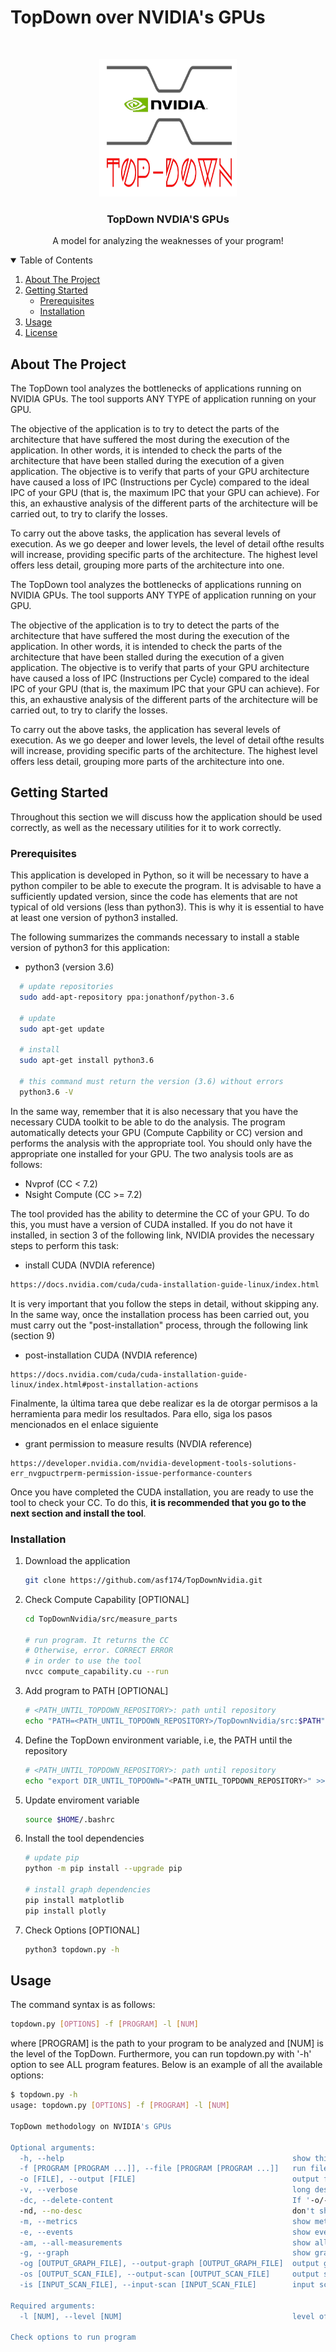 # TopDown over NVIDIA's GPUs
<!--
*** Thanks for checking out the Best-README-Template. If you have a suggestion
*** that would make this better, please fork the repo and create a pull request
*** or simply open an issue with the tag "enhancement".
*** Thanks again! Now go create something AMAZING! :D
-->



<!-- PROJECT SHIELDS -->
<!--
*** I'm using markdown "reference style" links for readability.
*** Reference links are enclosed in brackets [ ] instead of parentheses ( ).
*** See the bottom of this document for the declaration of the reference variables
*** for contributors-url, forks-url, etc. This is an optional, concise syntax you may use.
*** https://www.markdownguide.org/basic-syntax/#reference-style-links
-->
<!--[![Contributors][contributors-shield]][contributors-url]
[![Forks][forks-shield]][forks-url]
[![Stargazers][stars-shield]][stars-url]
[![Issues][issues-shield]][issues-url]
[![MIT License][license-shield]][license-url]
[![LinkedIn][linkedin-shield]][linkedin-url]-->



<!-- PROJECT LOGO -->
<br />
<p align="center">
  <a href="https://github.com/othneildrew/Best-README-Template">
    <img src="images/logo.png" alt="Logo" width="220" height="220">
  </a>

  <h3 align="center">TopDown NVDIA'S GPUs</h3>

  <p align="center">
    A model for analyzing the weaknesses of your program!
    <!-- <br />
    <a href="https://github.com/othneildrew/Best-README-Template"><strong>Explore the docs »</strong></a>
    <br />
    <br />
    <a href="https://github.com/othneildrew/Best-README-Template">View Demo</a>
    ·
    <a href="https://github.com/othneildrew/Best-README-Template/issues">Report Bug</a>
    ·
    <a href="https://github.com/othneildrew/Best-README-Template/issues">Request Feature</a>-->
  </p>
</p>



<!-- TABLE OF CONTENTS -->
<details open="open">
  <summary>Table of Contents</summary>
  <ol>
    <li>
      <a href="#about-the-project">About The Project</a>
    </li>
    <li>
      <a href="#getting-started">Getting Started</a>
      <ul>
        <li><a href="#prerequisites">Prerequisites</a></li>
        <li><a href="#installation">Installation</a></li>
      </ul>
    </li>
    <li><a href="#usage">Usage</a></li>
    <li><a href="#license">License</a></li>
  </ol>
</details>



<!-- ABOUT THE PROJECT -->
## About The Project
The TopDown tool analyzes the bottlenecks of applications running on NVIDIA GPUs. The tool supports ANY TYPE of application running on your GPU.

The objective of the application is to try to detect the parts of the architecture that have suffered the most during the execution of the application. In other words, it is intended to check the parts of the architecture that have been stalled during the execution of a given application. The objective is to verify that parts of your GPU architecture have caused a loss of IPC (Instructions per Cycle) compared to the ideal IPC of your GPU (that is, the maximum IPC that your GPU can achieve). For this, an exhaustive analysis of the different parts of the architecture will be carried out, to try to clarify the losses.

To carry out the above tasks, the application has several levels of execution. As we go deeper and lower levels, the level of detail ofthe results will increase, providing specific parts of the architecture. The highest level offers less detail, grouping more parts of the architecture into one. 

The TopDown tool analyzes the bottlenecks of applications running on NVIDIA GPUs. The tool supports ANY TYPE of application running on your GPU.

The objective of the application is to try to detect the parts of the architecture that have suffered the most during the execution of the application. In other words, it is intended to check the parts of the architecture that have been stalled during the execution of a given application. The objective is to verify that parts of your GPU architecture have caused a loss of IPC (Instructions per Cycle) compared to the ideal IPC of your GPU (that is, the maximum IPC that your GPU can achieve). For this, an exhaustive analysis of the different parts of the architecture will be carried out, to try to clarify the losses.

To carry out the above tasks, the application has several levels of execution. As we go deeper and lower levels, the level of detail ofthe results will increase, providing specific parts of the architecture. The highest level offers less detail, grouping more parts of the architecture into one. 


<!-- GETTING STARTED -->
## Getting Started

Throughout this section we will discuss how the application should be used correctly, as well as the necessary utilities for it to work correctly. 

### Prerequisites

This application is developed in Python, so it will be necessary to have a python compiler to be able to execute the program. It is advisable to have a sufficiently updated version, since the code has elements that are not typical of old versions (less than python3). This is why it is essential to have at least one version of python3 installed.

The following summarizes the commands necessary to install a stable version of python3 for this application: 

* python3 (version 3.6)
```bash
  # update repositories
  sudo add-apt-repository ppa:jonathonf/python-3.6

  # update
  sudo apt-get update

  # install
  sudo apt-get install python3.6

  # this command must return the version (3.6) without errors	
  python3.6 -V
```
In the same way, remember that it is also necessary that you have the necessary CUDA toolkit to be able to do the analysis. The program automatically detects your GPU (Compute Capbility or CC) version and performs the analysis with the appropriate tool. You should only have the appropriate one installed for your GPU. The two analysis tools are as follows:
<ul>
<li>Nvprof (CC < 7.2)</li>
<li>Nsight Compute (CC >= 7.2)</li>
</ul> 

The tool provided has the ability to determine the CC of your GPU. To do this, you must have a version of CUDA installed. If you do not have it installed, in section 3 of the following link, NVIDIA provides the necessary steps to perform this task:

* install CUDA (NVDIA reference)
```bash
https://docs.nvidia.com/cuda/cuda-installation-guide-linux/index.html
```

It is very important that you follow the steps in detail, without skipping any. In the same way, once the installation process has been carried out, you must carry out the "post-installation" process, through the following link (section 9)

* post-installation CUDA (NVDIA reference)
```
https://docs.nvidia.com/cuda/cuda-installation-guide-linux/index.html#post-installation-actions
```
Finalmente, la última tarea que debe realizar es la de otorgar permisos a la herramienta para medir los resultados. Para ello, siga los pasos mencionados en el enlace siguiente

* grant permission to measure results (NVDIA reference)
```
https://developer.nvidia.com/nvidia-development-tools-solutions-err_nvgpuctrperm-permission-issue-performance-counters
```

Once you have completed the CUDA installation, you are ready to use the tool to check your CC. To do this, **it is recommended that you go to the next section and install the tool**.

### Installation

1. Download the application
   ```bash
   git clone https://github.com/asf174/TopDownNvidia.git
   ```
2. Check Compute Capability [OPTIONAL]
    ```bash
    cd TopDownNvidia/src/measure_parts

    # run program. It returns the CC
    # Otherwise, error. CORRECT ERROR
    # in order to use the tool
    nvcc compute_capability.cu --run
    ```
3. Add program to PATH [OPTIONAL]
    ```bash
    # <PATH_UNTIL_TOPDOWN_REPOSITORY>: path until repository 
    echo "PATH=<PATH_UNTIL_TOPDOWN_REPOSITORY>/TopDownNvidia/src:$PATH" >> $HOME/.bashrc
    ```
4. Define the TopDown environment variable, i.e, the PATH until the repository
    ```bash
    # <PATH_UNTIL_TOPDOWN_REPOSITORY>: path until repository 
    echo "export DIR_UNTIL_TOPDOWN="<PATH_UNTIL_TOPDOWN_REPOSITORY>" >> $HOME/.bashrc
    ```
5. Update enviroment variable
    ```bash
    source $HOME/.bashrc
    ```
6. Install the tool dependencies
    ```bash
    # update pip
    python -m pip install --upgrade pip

    # install graph dependencies
    pip install matplotlib
    pip install plotly
    ```
7. Check Options [OPTIONAL]
    ```bash
    python3 topdown.py -h
    ```

<!-- USAGE EXAMPLES -->
## Usage

The command syntax is as follows:
```bash
topdown.py [OPTIONS] -f [PROGRAM] -l [NUM]
```

where [PROGRAM] is the path to your program to be analyzed and [NUM] is the level of the TopDown. Furthermore, you can run topdown.py with 
'-h' option to see ALL program features. Below is an example of all the available options:
```bash
$ topdown.py -h
usage: topdown.py [OPTIONS] -f [PROGRAM] -l [NUM]

TopDown methodology on NVIDIA's GPUs

Optional arguments:
  -h, --help                                                   show this help message and exit
  -f [PROGRAM [PROGRAM ...]], --file [PROGRAM [PROGRAM ...]]   run file. Path to file.
  -o [FILE], --output [FILE]                                   output file. Path to file.
  -v, --verbose                                                long description of results.
  -dc, --delete-content                                        If '-o/--output' is set delete output's file contents before write results.
  -nd, --no-desc                                               don't show description of results.
  -m, --metrics                                                show metrics computed by NVIDIA scan tool.
  -e, --events                                                 show eventss computed by NVIDIA scan tool.
  -am, --all-measurements                                      show all measures computed by NVIDIA scan tool.
  -g, --graph                                                  show graph with description of results.
  -og [OUTPUT_GRAPH_FILE], --output-graph [OUTPUT_GRAPH_FILE]  output graph file. Path to file.
  -os [OUTPUT_SCAN_FILE], --output-scan [OUTPUT_SCAN_FILE]     output scan file. Path to file.
  -is [INPUT_SCAN_FILE], --input-scan [INPUT_SCAN_FILE]        input scan file. Path to file.

Required arguments:
  -l [NUM], --level [NUM]                                      level of execution.

Check options to run program
```


<!-- MARKDOWN LINKS & IMAGES -->
<!-- https://www.markdownguide.org/basic-syntax/#reference-style-links -->
[contributors-shield]: https://img.shields.io/github/contributors/othneildrew/Best-README-Template.svg?style=for-the-badge
[contributors-url]: https://github.com/othneildrew/Best-README-Template/graphs/contributors
[forks-shield]: https://img.shields.io/github/forks/othneildrew/Best-README-Template.svg?style=for-the-badge
[forks-url]: https://github.com/othneildrew/Best-README-Template/network/members
[stars-shield]: https://img.shields.io/github/stars/othneildrew/Best-README-Template.svg?style=for-the-badge
[stars-url]: https://github.com/othneildrew/Best-README-Template/stargazers
[issues-shield]: https://img.shields.io/github/issues/othneildrew/Best-README-Template.svg?style=for-the-badge
[issues-url]: https://github.com/othneildrew/Best-README-Template/issues
[license-shield]: https://img.shields.io/github/license/othneildrew/Best-README-Template.svg?style=for-the-badge
[license-url]: https://github.com/othneildrew/Best-README-Template/blob/master/LICENSE.txt
[linkedin-shield]: https://img.shields.io/badge/-LinkedIn-black.svg?style=for-the-badge&logo=linkedin&colorB=555
[linkedin-url]: https://linkedin.com/in/othneildrew
[product-screenshot]: images/screenshot.png

